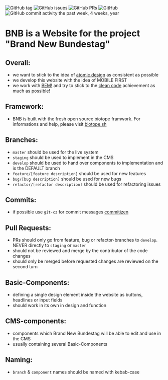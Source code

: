 ![GitHub tag](https://img.shields.io/github/tag/purposedevelopment/BNB.svg) ![GitHub issues](https://img.shields.io/github/issues-raw/purposedevelopment/BNB.svg) ![GitHub PRs](https://img.shields.io/github/issues-pr-raw/purposedevelopment/BNB.svg)
![GitHub](https://img.shields.io/github/license/purposedevelopment/BNB.svg)
![GitHub commit activity the past week, 4 weeks, year](https://img.shields.io/github/commit-activity/y/purposedevelopment/BNB.svg)

# BNB is a Website for the project "Brand New Bundestag"

## Overall:

-   we want to stick to the idea of [atomic design](https://bradfrost.com/blog/post/atomic-web-design/) as consistent as possible
-   we develop this website with the idea of MOBILE FIRST
-   we work with [BEM!](http://getbem.com/introduction/) and try to stick to the [clean code](https://clean-code-developer.com) achievement as much as possible!

## Framework:

-   BNB is built with the fresh open source biotope framwork. For informations and help, please visit [biotope.sh](www.biotope.sh)

## Branches:

-   `master` should be used for the live system
-   `staging` should be used to implement in the CMS
-   `develop` should be used to hand over components to implementation and is the DEFAULT branch
-   `feature/[feature description]` should be used for new features
-   `bug/[bug description]` should be used for new bugs
-   `refactor/[refactor description]` should be used for refactoring issues

## Commits:

-   if possible use `git-cz` for commit messages [commitizen](https://marketplace.visualstudio.com/items?itemName=KnisterPeter.vscode-commitizen)

## Pull Requests:

-   PRs should only go from feature, bug or refactor-branches to `develop`. NEVER directly to `staging` or `master`
-   should not be reviewed and merge by the contributor of the code changes
-   should only be merged before requested changes are reviewed on the second turn

## Basic-Components:

-   defining a single design element inside the website as buttons, headlines or input fields
-   should work in its own in design and function

## CMS-components:

-   components which Brand New Bundestag will be able to edit and use in the CMS
-   usually containing several Basic-Components

## Naming:

-   `branch` & `component` names should be named with kebab-case
